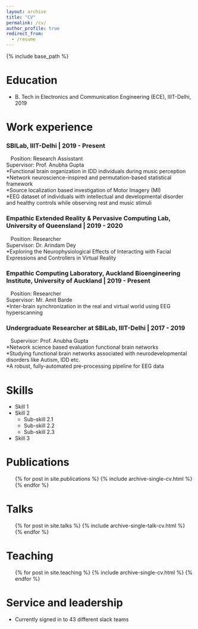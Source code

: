 ```yaml
---
layout: archive
title: "CV"
permalink: /cv/
author_profile: true
redirect_from:
  - /resume
---
```


{% include base_path %}

Education
======
* B. Tech in Electronics and Communication Engineering (ECE), IIIT-Delhi, 2019

Work experience
======

### SBILab, IIIT-Delhi | 2019 - Present <br>
   Position: Research Assisstant <br>
   Supervisor: Prof. Anubha Gupta <br>
   *Functional brain organization in IDD individuals during music perception <br>
   *Network neuroscience-inspired and permutation-based statistical framework <br>
   *Source localization based investigation of Motor Imagery (MI) <br>
   *EEG dataset of individuals with intellectual and developmental disorder and healthy controls while observing rest and music stimuli <br>
   
### Empathic Extended Reality & Pervasive Computing Lab, University of Queensland | 2019 - 2020 <br>
   Position: Researcher <br>
   Supervisor: Dr. Arindam Dey <br>
   *Exploring the Neurophysiological Effects of Interacting with Facial Expressions and Controllers in Virtual Reality <br>

### Empathic Computing Laboratory, Auckland Bioengineering Institute, University of Auckland | 2019 - Present <br>
   Position: Researcher <br>
   Supervisor: Mr. Amit Barde <br>
   *Inter-brain synchronization in the real and virtual world using EEG hyperscanning <br>
   
### Undergraduate Researcher at SBILab, IIIT-Delhi | 2017 - 2019 <br>
   Supervisor: Prof. Anubha Gupta <br>
   *Network science based evaluation functional brain networks <br>
   *Studying functional brain networks associated with neurodevelopmental disorders like Autism, IDD etc. <br>
   *A robust, fully-automated pre-processing pipeline for EEG data <br>
  
Skills
======
* Skill 1
* Skill 2
  * Sub-skill 2.1
  * Sub-skill 2.2
  * Sub-skill 2.3
* Skill 3

Publications
======
  <ul>{% for post in site.publications %}
    {% include archive-single-cv.html %}
  {% endfor %}</ul>
  
Talks
======
  <ul>{% for post in site.talks %}
    {% include archive-single-talk-cv.html %}
  {% endfor %}</ul>
  
Teaching
======
  <ul>{% for post in site.teaching %}
    {% include archive-single-cv.html %}
  {% endfor %}</ul>
  
Service and leadership
======
* Currently signed in to 43 different slack teams
